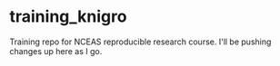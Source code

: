# training_knigro
Training repo for NCEAS reproducible research course. I'll be pushing changes up here as I go. 

